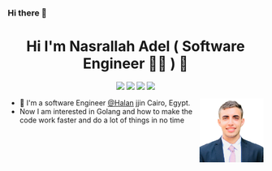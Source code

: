 ### Hi there 👋
<h1 align="center">  Hi I'm Nasrallah Adel ( Software Engineer 👨‍💻 ) 👋</h1>
<p align="center">
    <a href="https://twitter.com/Nasrallah_AdeL5"><img src="https://img.shields.io/badge/twitter-%231FA1F1?style=flat&logo=twitter&logoColor=white"/></a>
    <a href="https://www.linkedin.com/in/nasradelnasr"><img src="https://img.shields.io/badge/linkedin-%230177B5?style=flat&logo=linkedin&logoColor=white"/></a>
    <a href="https://www.youtube.com/c/Nasrallah_Adel"><img src="https://img.shields.io/badge/youtube-%23FF0000?style=flat&logo=youtube&logoColor=white"/></a>
    <a href="https://www.instagram.com/nasrallah_adel"><img src="https://img.shields.io/badge/instagram-%23E4415F?style=flat&logo=instagram&logoColor=white"/></a>
  </p>
  <img src="https://github.com/Nasrallah-Adel/Nasrallah-Adel/blob/master/15176444.png" align="right" width="25%"/>
  
  
  
  - 🔭 I'm a software Engineer [@Halan](https://www.halan.com) [jj]()in Cairo, Egypt.
  - Now I am interested in Golang and how to make the code work faster and do a lot of things in no time 
<!--
**Nasrallah-Adel/Nasrallah-Adel** is a ✨ _special_ ✨ repository because its `README.md` (this file) appears on your GitHub profile.

Here are some ideas to get you started:

- 🔭 I’m currently working on ...
- 🌱 I’m currently learning ...
- 👯 I’m looking to collaborate on ...
- 🤔 I’m looking for help with ...
- 💬 Ask me about ...
- 📫 How to reach me: ...
- 😄 Pronouns: ...
- ⚡ Fun fact: ...
-->
